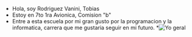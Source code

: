  * Hola, soy Rodriguez Vanini, Tobias
 * Estoy en 7to 1ra Avionica, Comision "b"
 * Entre a esta escuela por mi gran gusto por la programacion y la informatica, carrera que me gustaria seguir en mi futuro.
*![Yo geral](https://user-images.githubusercontent.com/81983303/165936493-c842726c-b01c-4cfe-a355-810acbd04bbb.png)
